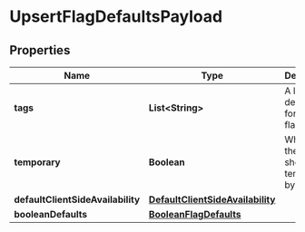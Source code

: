 

# UpsertFlagDefaultsPayload


## Properties

| Name | Type | Description | Notes |
|------------ | ------------- | ------------- | -------------|
|**tags** | **List&lt;String&gt;** | A list of default tags for each flag |  |
|**temporary** | **Boolean** | Whether the flag should be temporary by default |  |
|**defaultClientSideAvailability** | [**DefaultClientSideAvailability**](DefaultClientSideAvailability.md) |  |  |
|**booleanDefaults** | [**BooleanFlagDefaults**](BooleanFlagDefaults.md) |  |  |



